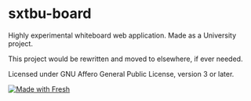# sxtbu-board

Highly experimental whiteboard web application. Made as a University project.

This project would be rewritten and moved to elsewhere, if ever needed.

Licensed under GNU Affero General Public License, version 3 or later.

[![Made with Fresh](https://fresh.deno.dev/fresh-badge.svg)](https://fresh.deno.dev)
